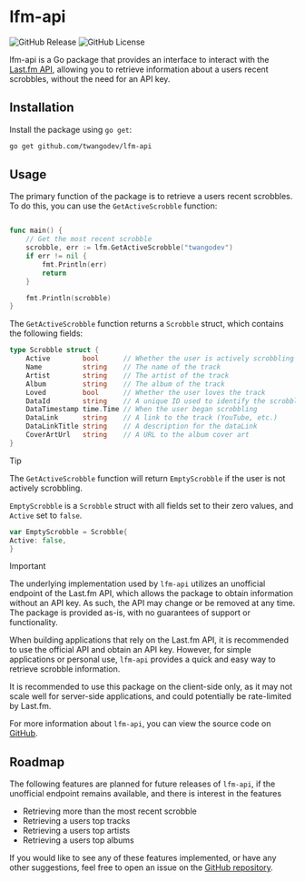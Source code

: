 # lfm-api
![GitHub Release](https://img.shields.io/github/v/release/twangodev/lfm-api)
![GitHub License](https://img.shields.io/github/license/twangodev/lfm-api)


lfm-api is a Go package that provides an interface to interact with the [Last.fm API](https://www.last.fm/api), allowing you to retrieve information about a users recent scrobbles, without the need for an API key.

## Installation

Install the package using `go get`:

```bash
go get github.com/twangodev/lfm-api
```

## Usage

The primary function of the package is to retrieve a users recent scrobbles. To do this, you can use the `GetActiveScrobble` function:

```go

func main() {
    // Get the most recent scrobble
    scrobble, err := lfm.GetActiveScrobble("twangodev")
    if err != nil {
        fmt.Println(err)
        return
    }

    fmt.Println(scrobble)
}
```

The `GetActiveScrobble` function returns a `Scrobble` struct, which contains the following fields:

```go
type Scrobble struct {
	Active        bool      // Whether the user is actively scrobbling
	Name          string    // The name of the track
	Artist        string    // The artist of the track
	Album         string    // The album of the track
	Loved         bool      // Whether the user loves the track
	DataId        string    // A unique ID used to identify the scrobble, generated by Last.FM
	DataTimestamp time.Time // When the user began scrobbling
	DataLink      string    // A link to the track (YouTube, etc.)
	DataLinkTitle string    // A description for the dataLink
	CoverArtUrl   string    // A URL to the album cover art
}
```

> [!TIP]
> The `GetActiveScrobble` function will return `EmptyScrobble` if the user is not actively scrobbling.
>
> `EmptyScrobble` is a `Scrobble` struct with all fields set to their zero values, and `Active` set to `false`.
> 
> ```go
> var EmptyScrobble = Scrobble{
> Active: false,
> }
> ```

> [!IMPORTANT]
> The underlying implementation used by `lfm-api` utilizes an unofficial endpoint of the Last.fm API, which allows the package to obtain information without an API key. As such, the API may change or be removed at any time. The package is provided as-is, with no guarantees of support or functionality.
> 
> When building applications that rely on the Last.fm API, it is recommended to use the official API and obtain an API key. However, for simple applications or personal use, `lfm-api` provides a quick and easy way to retrieve scrobble information.
> 
> It is recommended to use this package on the client-side only, as it may not scale well for server-side applications, and could potentially be rate-limited by Last.fm.
> 
> For more information about `lfm-api`, you can view the source code on [GitHub](https://github.com/twangodev/lfm-api).

## Roadmap

The following features are planned for future releases of `lfm-api`, if the unofficial endpoint remains available, and there is interest in the features

- Retrieving more than the most recent scrobble
- Retrieving a users top tracks
- Retrieving a users top artists
- Retrieving a users top albums

If you would like to see any of these features implemented, or have any other suggestions, feel free to open an issue on the [GitHub repository](https://github.com/twangodev/lfm-api).
